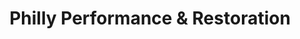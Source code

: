 ---
title: "Philly Performance & Restoration"
url: /philadelphia/philly-performance-und-restoration/
shop: Autowerkstatt
---